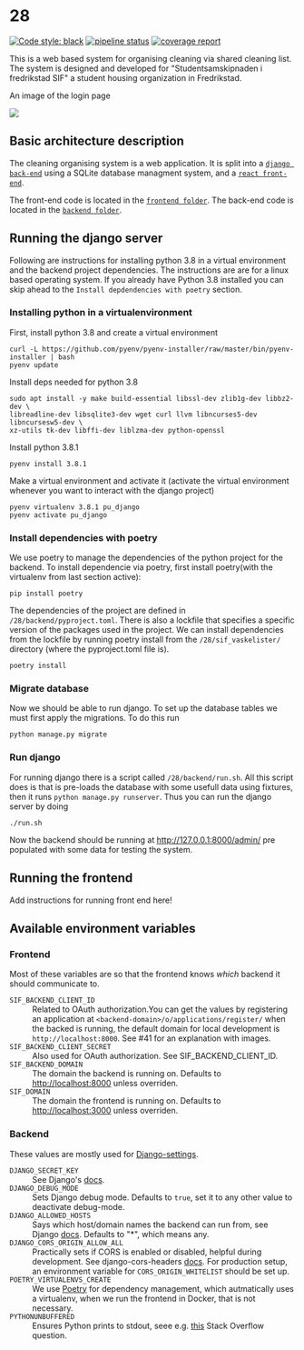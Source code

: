 # 28
<a href="https://github.com/psf/black"><img alt="Code style: black" src="https://img.shields.io/badge/code%20style-black-000000.svg"></a>
[![pipeline status](https://gitlab.stud.idi.ntnu.no/tdt4140-2020/28/badges/dev/pipeline.svg)](https://gitlab.stud.idi.ntnu.no/tdt4140-2020/28/-/commits/dev)
[![coverage report](https://gitlab.stud.idi.ntnu.no/tdt4140-2020/28/badges/dev/coverage.svg)](https://gitlab.stud.idi.ntnu.no/tdt4140-2020/28/-/commits/dev)


This is a web based system for organising cleaning via shared cleaning list. 
The system is designed and developed for "Studentsamskipnaden i fredrikstad SIF" a student housing organization in Fredrikstad. 

An image of the login page

![](/uploads/855ef9c2f8fb3b0b9fad9521a9f8c2a0/image.png)

## Basic architecture description
The cleaning organising system is a web application. It is split into a [`django back-end`](https://www.djangoproject.com/) using a SQLite database managment system, and a [`react front-end`](https://reactjs.org/).

The front-end code is located in the [`frontend folder`](https://gitlab.stud.idi.ntnu.no/tdt4140-2020/28/-/tree/dev/frontend).
The back-end code is located in the [`backend folder`](https://gitlab.stud.idi.ntnu.no/tdt4140-2020/28/-/tree/dev/backend).

## Running the django server
Following are instructions  for installing python 3.8 in a virtual environment and the backend project dependencies. The instructions are are for a linux based operating system. 
If you already have Python 3.8 installed you can skip ahead to the `Install depdendencies with poetry` section.
### Installing python in a virtualenvironment
First, install python 3.8 and create a virtual environment
```
curl -L https://github.com/pyenv/pyenv-installer/raw/master/bin/pyenv-installer | bash
pyenv update
```
Install deps needed for python 3.8
```
sudo apt install -y make build-essential libssl-dev zlib1g-dev libbz2-dev \
libreadline-dev libsqlite3-dev wget curl llvm libncurses5-dev libncursesw5-dev \
xz-utils tk-dev libffi-dev liblzma-dev python-openssl
```
Install python 3.8.1
```
pyenv install 3.8.1
```
Make a virtual environment and activate it (activate the virtual environment whenever you want to interact with the django project)
```
pyenv virtualenv 3.8.1 pu_django
pyenv activate pu_django
```


### Install dependencies with poetry
We use poetry to manage the dependencies of the python project for the backend. To install dependencie via poetry, first install poetry(with the virtualenv from last section active):
```
pip install poetry
```
The dependencies of the project are defined in `/28/backend/pyproject.toml`. There is also a lockfile that specifies a specific version of the packages used in the project. We can install dependencies from the lockfile by running poetry install from the `/28/sif_vaskelister/` directory (where the pyproject.toml file is). 
```
poetry install
```
### Migrate database
Now we should be able to run django. To set up the database tables we must first apply the migrations. To do this run
```
python manage.py migrate
```

### Run django
For running django there is a script called `/28/backend/run.sh`. All this script does is that is pre-loads the database with some usefull data using fixtures, then it runs `python manage.py runserver`. Thus you can run the django server by doing
```
./run.sh
```
Now the backend should be running at http://127.0.0.1:8000/admin/ pre populated with some data for testing the system.

## Running the frontend
Add instructions for running front end here!

## Available environment variables

### Frontend

Most of these variables are so that the frontend knows _which_ backend it should communicate to.

<dl>
    <dt><code>SIF_BACKEND_CLIENT_ID</code></dt>
        <dd>Related to OAuth authorization.You can get the values by  
        registering an application at <code>&lt;backend-domain&gt;/o/applications/register/</code> when the backed is running, the 
        default domain for local development is <code>http://localhost:8000</code>. See #41 for an explanation with images. 
        </dd>
    <dt><code>SIF_BACKEND_CLIENT_SECRET</code></dt>
        <dd>Also used for OAuth authorization. See SIF_BACKEND_CLIENT_ID.</dd>
    <dt><code>SIF_BACKEND_DOMAIN</code></dt>
        <dd>The domain the backend is running on. Defaults to <a href="http://localhost:8000">http://localhost:8000</a> unless overriden.</dd>
    <dt><code>SIF_DOMAIN</code></dt>
        <dd>The domain the frontend is running on. Defaults to <a href="http://localhost:3000">http://localhost:3000</a> unless overriden.</dd>
</dl>

### Backend

These values are mostly used for [Django-settings](https://gitlab.stud.idi.ntnu.no/tdt4140-2020/28/-/blob/dev/backend/sif_vaskelister/settings.py).

<dl>
  <dt><code>DJANGO_SECRET_KEY</code></dt>
    <dd>See Django's <a href="https://docs.djangoproject.com/en/3.0/ref/settings/#std:setting-SECRET_KEY">docs</a>.</dd>
  <dt><code>DJANGO_DEBUG_MODE</code></dt>
    <dd>Sets Django debug mode. Defaults to <code>true</code>, set it to any other value to deactivate debug-mode.</dd>
  <dt><code>DJANGO_ALLOWED_HOSTS</code></dt>
    <dd>Says which host/domain names the backend can run from, see Django <a href="https://docs.djangoproject.com/en/3.0/ref/settings/#allowed-hosts">docs</a>. Defaults to "*", which means any.</dd>
  <dt><code>DJANGO_CORS_ORIGIN_ALLOW_ALL</code></dt>
    <dd>Practically sets if CORS is enabled or disabled, helpful during development. See django-cors-headers <a href="https://github.com/adamchainz/django-cors-headers#configuration">docs</a>.
  For production setup, an environment variable for <code>CORS_ORIGIN_WHITELIST</code> should be set up.</dd>
  <dt><code>POETRY_VIRTUALENVS_CREATE</code></dt>
    <dd>We use <a href="https://python-poetry.org">Poetry</a> for dependency management, which autmatically uses a virtualenv, when we run the frontend in Docker, that is not necessary.</dd>
  <dt><code>PYTHONUNBUFFERED</code></dt>
    <dd>Ensures Python prints to stdout, seee e.g. <a href="https://stackoverflow.com/questions/29663459/python-app-does-not-print-anything-when-running-detached-in-docker">this</a> Stack Overflow question.</dd> 
</dl>